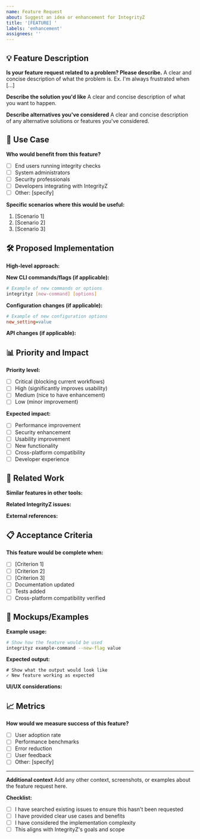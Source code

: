 ```yaml
---
name: Feature Request
about: Suggest an idea or enhancement for IntegrityZ
title: '[FEATURE] '
labels: 'enhancement'
assignees: ''
---
```


## 💡 Feature Description

**Is your feature request related to a problem? Please describe.**
A clear and concise description of what the problem is. Ex. I'm always frustrated when [...]

**Describe the solution you'd like**
A clear and concise description of what you want to happen.

**Describe alternatives you've considered**
A clear and concise description of any alternative solutions or features you've considered.

## 🎯 Use Case

**Who would benefit from this feature?**
- [ ] End users running integrity checks
- [ ] System administrators
- [ ] Security professionals
- [ ] Developers integrating with IntegrityZ
- [ ] Other: [specify]

**Specific scenarios where this would be useful:**
1. [Scenario 1]
2. [Scenario 2]
3. [Scenario 3]

## 🛠️ Proposed Implementation

**High-level approach:**
<!-- Describe how you think this could be implemented -->

**New CLI commands/flags (if applicable):**
```bash
# Example of new commands or options
integrityz [new-command] [options]
```

**Configuration changes (if applicable):**
```ini
# Example of new configuration options
new_setting=value
```

**API changes (if applicable):**
<!-- Describe any changes to internal APIs or data structures -->

## 📊 Priority and Impact

**Priority level:**
- [ ] Critical (blocking current workflows)
- [ ] High (significantly improves usability)
- [ ] Medium (nice to have enhancement)
- [ ] Low (minor improvement)

**Expected impact:**
- [ ] Performance improvement
- [ ] Security enhancement
- [ ] Usability improvement
- [ ] New functionality
- [ ] Cross-platform compatibility
- [ ] Developer experience

## 🔗 Related Work

**Similar features in other tools:**
<!-- Mention how other integrity monitoring tools handle this -->

**Related IntegrityZ issues:**
<!-- Link to any related issues or discussions -->

**External references:**
<!-- Links to relevant documentation, RFCs, or standards -->

## 📋 Acceptance Criteria

**This feature would be complete when:**
- [ ] [Criterion 1]
- [ ] [Criterion 2]
- [ ] [Criterion 3]
- [ ] Documentation updated
- [ ] Tests added
- [ ] Cross-platform compatibility verified

## 🎨 Mockups/Examples

**Example usage:**
```bash
# Show how the feature would be used
integrityz example-command --new-flag value
```

**Expected output:**
```
# Show what the output would look like
✓ New feature working as expected
```

**UI/UX considerations:**
<!-- If this affects user interface or experience -->

## 📈 Metrics

**How would we measure success of this feature?**
- [ ] User adoption rate
- [ ] Performance benchmarks
- [ ] Error reduction
- [ ] User feedback
- [ ] Other: [specify]

---

**Additional context**
Add any other context, screenshots, or examples about the feature request here.

**Checklist:**
- [ ] I have searched existing issues to ensure this hasn't been requested
- [ ] I have provided clear use cases and benefits
- [ ] I have considered the implementation complexity
- [ ] This aligns with IntegrityZ's goals and scope